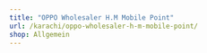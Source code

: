 ```yaml
---
title: "OPPO Wholesaler H.M Mobile Point"
url: /karachi/oppo-wholesaler-h-m-mobile-point/
shop: Allgemein
---
```

